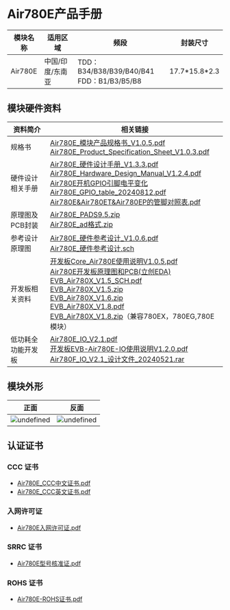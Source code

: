 # Air780E产品手册

| 模块名称 | 适用区域         | 频段                                           | 封装尺寸        |
| -------- | ---------------- | ---------------------------------------------- | --------------- |
| Air780E  | 中国/印度/东南亚 | TDD：B34/B38/B39/B40/B41<br />FDD：B1/B3/B5/B8 | 17.7\*15.8\*2.3 |

## 模块硬件资料

| 资料简介           | 相关链接                                                                                                                                                                                                                                                                                                                                                                                                                                                                                                                                                                                                                                                                                                                                                                                                                                                                                                                                               |
| ------------------ | ------------------------------------------------------------------------------------------------------------------------------------------------------------------------------------------------------------------------------------------------------------------------------------------------------------------------------------------------------------------------------------------------------------------------------------------------------------------------------------------------------------------------------------------------------------------------------------------------------------------------------------------------------------------------------------------------------------------------------------------------------------------------------------------------------------------------------------------------------------------------------------------------------------------------------------------------------ |
| 规格书             | [Air780E_模块产品规格书_V1.0.5.pdf](https://cdn.openluat-luatcommunity.openluat.com/attachment/20240814171731789_Air780E_模块产品规格书_V1.0.5.pdf)<br />[Air780E_Product_Specification_Sheet_V1.0.3.pdf](https://cdn.openluat-luatcommunity.openluat.com/attachment/20240814171748402_Air780E_Product_Specification_Sheet_V1.0.3.pdf)                                                                                                                                                                                                                                                                                                                                                                                                                                                                                                                                                                                                                       |
| 硬件设计相关手册   | [Air780E_硬件设计手册_V1.3.3.pdf](https://cdn.openluat-luatcommunity.openluat.com/attachment/20240819170318674_Air780E_硬件设计手册_V1.3.3.pdf)<br />[Air780E_Hardware_Design_Manual_V1.2.4.pdf](https://cdn.openluat-luatcommunity.openluat.com/attachment/20240819170438346_Air780E_Hardware_Design_Manual_V1.2.4.pdf)<br />[Air780E开机GPIO引脚电平变化](https://doc.openluat.com/article/4996)<br />[Air780E_GPIO_table_20240812.pdf](https://cdn.openluat-luatcommunity.openluat.com/attachment/20240813172012124_Air780E&Air780EG&Air780EX&Air700E_GPIO_table_20240812.pdf)<br />[Air780E&amp;Air780ET&amp;Air780EP的管脚对照表.pdf](https://cdn.openluat-luatcommunity.openluat.com/attachment/20240701144747559_Air780E&Air780ET&Air780EP的管脚对照表.pdf)                                                                                                                                                                                                    |
| 原理图及PCB封装    | [Air780E_PADS9.5.zip](https://cdn.openluat-luatcommunity.openluat.com/attachment/20230425103341377_Air780E&EA&EU_PADS9.5.zip)<br />[Air780E_ad格式.zip](https://cdn.openluat-luatcommunity.openluat.com/attachment/20230426145209155_Air780E&EA&EU_ad格式.zip)                                                                                                                                                                                                                                                                                                                                                                                                                                                                                                                                                                                                                                                                                               |
| 参考设计原理图     | [Air780E_硬件参考设计_V1.0.6.pdf](https://cdn.openluat-luatcommunity.openluat.com/attachment/20230919101558193_Air780E_硬件参考设计_V1.0.6.pdf)<br />[Air780E_硬件参考设计.sch](https://cdn.openluat-luatcommunity.openluat.com/attachment/20230919101616743_Air780E_硬件参考设计.sch)                                                                                                                                                                                                                                                                                                                                                                                                                                                                                                                                                                                                                                                                       |
| 开发板相关资料     | [开发板Core_Air780E使用说明V1.0.5.pdf](https://cdn.openluat-luatcommunity.openluat.com/attachment/20240419155721583_开发板Core_Air780E使用说明V1.0.5.pdf)<br />[Air780E开发板原理图和PCB(立创EDA)](https://oshwhub.com/luat/evb_air780x_v1-6 "780X开发板原理图和PCB(立创EDA)")<br />[EVB_Air780X_V1.5_SCH.pdf](https://cdn.openluat-luatcommunity.openluat.com/attachment/20230705082334351_EVB_Air780X_V1.5_SCH.pdf)<br />[EVB_Air780X_V1.5.zip](https://cdn.openluat-luatcommunity.openluat.com/attachment/20230705082416943_EVB_Air780X_V1.5.zip)<br />[EVB_Air780X_V1.6.zip](https://cdn.openluat-luatcommunity.openluat.com/attachment/20240513100446379_EVB_Air780X_V1.6.zip)<br />[EVB_Air780X_V1.8.pdf](https://cdn.openluat-luatcommunity.openluat.com/attachment/20231222160117780_EVB_Air780X_V1.8.pdf)<br />[EVB_Air780X_V1.8.zip](https://cdn.openluat-luatcommunity.openluat.com/attachment/20230329163731051_EVB_Air780X_V1.8.zip)（兼容780EX，780EG,780E模块） |
| 低功耗全功能开发板 | [Air780E_IO_V2.1.pdf](https://cdn.openluat-luatcommunity.openluat.com/attachment/20240913104512513_Air780E_IO_V2.1.pdf)<br />[开发板EVB-Air780E-IO使用说明V1.2.0.pdf](https://cdn.openluat-luatcommunity.openluat.com/attachment/20231009103600243_开发板EVB-Air780E-IO使用说明V1.2.0.pdf)<br />[Air780F_IO_V2.1_设计文件_20240521.rar](https://cdn.openluat-luatcommunity.openluat.com/attachment/20240913104648422_Air780F_IO_V2.1_设计文件_20240521.rar)                                                                                                                                                                                                                                                                                                                                                                                                                                                                                                     |

## 模块外形

| 正面                                                                                                          | 反面                                                                                                            |
| ------------------------------------------------------------------------------------------------------------- | --------------------------------------------------------------------------------------------------------------- |
| ![undefined](https://cdn.openluat-luatcommunity.openluat.com/images/20230509102332246_Air780E面图.PNG "undefined") | ![undefined](https://cdn.openluat-luatcommunity.openluat.com/images/20230509102406420_Air780E背面图.PNG "undefined") |

## 认证证书

### CCC 证书

- [Air780E_CCC中文证书.pdf](https://cdn.openluat-luatcommunity.openluat.com/attachment/20221129105209534_Air780E_CCC%E4%B8%AD%E6%96%87%E8%AF%81%E4%B9%A6.pdf)
- [Air780E_CCC英文证书.pdf](https://cdn.openluat-luatcommunity.openluat.com/attachment/20221129105227474_Air780E_CCC%E8%8B%B1%E6%96%87%E8%AF%81%E4%B9%A6.pdf)

### 入网许可证

- [Air780E入网许可证.pdf](https://cdn.openluat-luatcommunity.openluat.com/attachment/20230130113321541_Air780E%E5%85%A5%E7%BD%91%E8%AE%B8%E5%8F%AF%E8%AF%81.pdf)

### SRRC 证书

- [Air780E型号核准证.pdf](https://cdn.openluat-luatcommunity.openluat.com/attachment/20230221104159741_Air780E%E5%9E%8B%E5%8F%B7%E6%A0%B8%E5%87%86%E8%AF%81.pdf)

### ROHS 证书

- [Air780E-ROHS证书.pdf](https://cdn.openluat-luatcommunity.openluat.com/attachment/20230313092434185_Air780E-ROHS%E8%AF%81%E4%B9%A6.pdf)
